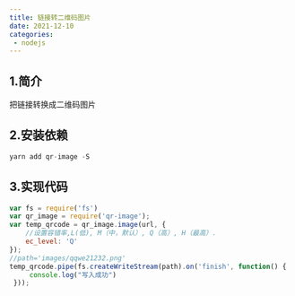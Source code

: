 ```yaml
---
title: 链接转二维码图片
date: 2021-12-10
categories:
 - nodejs
---
```

## 1.简介

把链接转换成二维码图片

## 2.安装依赖

```javascript
yarn add qr-image -S
```

## 3.实现代码

```javascript
var fs = require('fs')
var qr_image = require('qr-image');
var temp_qrcode = qr_image.image(url, {
    //设置容错率,L(低), M（中，默认）, Q（高）, H（最高）.
    ec_level: 'Q'
});
//path='images/qqwe21232.png'
temp_qrcode.pipe(fs.createWriteStream(path).on('finish', function() {
     console.log("写入成功")
 }));
```

